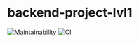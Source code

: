 # backend-project-lvl1
[![Maintainability](https://api.codeclimate.com/v1/badges/63d4c778bfb6c609b8df/maintainability)](https://codeclimate.com/github/biryukovmaxim/backend-project-lvl1/maintainability)
![CI](https://github.com/biryukovmaxim/backend-project-lvl1/workflows/CI/badge.svg)
